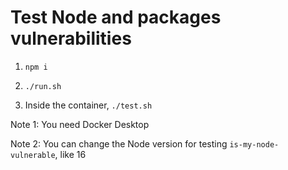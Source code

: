 # Test Node and packages vulnerabilities

1. `npm i`

2. `./run.sh`

3. Inside the container, `./test.sh`

Note 1: You need Docker Desktop

Note 2: You can change the Node version for testing `is-my-node-vulnerable`, like 16

